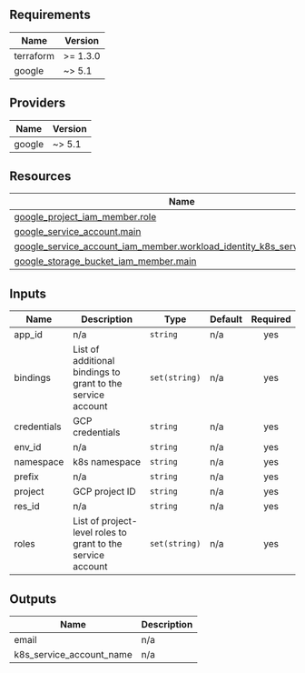 <!-- BEGIN_TF_DOCS -->
## Requirements

| Name | Version |
|------|---------|
| terraform | >= 1.3.0 |
| google | ~> 5.1 |

## Providers

| Name | Version |
|------|---------|
| google | ~> 5.1 |

## Resources

| Name | Type |
|------|------|
| [google_project_iam_member.role](https://registry.terraform.io/providers/hashicorp/google/latest/docs/resources/project_iam_member) | resource |
| [google_service_account.main](https://registry.terraform.io/providers/hashicorp/google/latest/docs/resources/service_account) | resource |
| [google_service_account_iam_member.workload_identity_k8s_service_account](https://registry.terraform.io/providers/hashicorp/google/latest/docs/resources/service_account_iam_member) | resource |
| [google_storage_bucket_iam_member.main](https://registry.terraform.io/providers/hashicorp/google/latest/docs/resources/storage_bucket_iam_member) | resource |

## Inputs

| Name | Description | Type | Default | Required |
|------|-------------|------|---------|:--------:|
| app\_id | n/a | `string` | n/a | yes |
| bindings | List of additional bindings to grant to the service account | `set(string)` | n/a | yes |
| credentials | GCP credentials | `string` | n/a | yes |
| env\_id | n/a | `string` | n/a | yes |
| namespace | k8s namespace | `string` | n/a | yes |
| prefix | n/a | `string` | n/a | yes |
| project | GCP project ID | `string` | n/a | yes |
| res\_id | n/a | `string` | n/a | yes |
| roles | List of project-level roles to grant to the service account | `set(string)` | n/a | yes |

## Outputs

| Name | Description |
|------|-------------|
| email | n/a |
| k8s\_service\_account\_name | n/a |
<!-- END_TF_DOCS -->